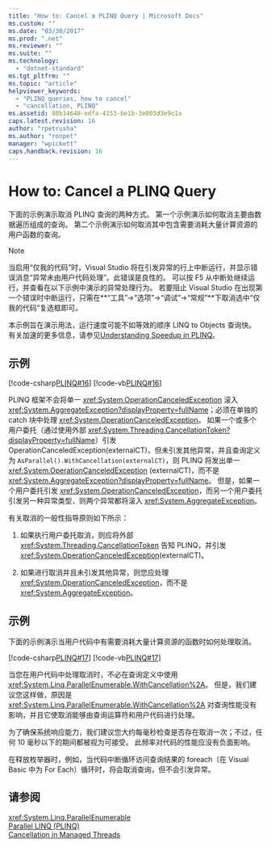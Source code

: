 ```yaml
---
title: "How to: Cancel a PLINQ Query | Microsoft Docs"
ms.custom: ""
ms.date: "03/30/2017"
ms.prod: ".net"
ms.reviewer: ""
ms.suite: ""
ms.technology: 
  - "dotnet-standard"
ms.tgt_pltfrm: ""
ms.topic: "article"
helpviewer_keywords: 
  - "PLINQ queries, how to cancel"
  - "cancellation, PLINQ"
ms.assetid: 80b14640-edfa-4153-be1b-3e003d3e9c1a
caps.latest.revision: 16
author: "rpetrusha"
ms.author: "ronpet"
manager: "wpickett"
caps.handback.revision: 16
---
```

# How to: Cancel a PLINQ Query
下面的示例演示取消 PLINQ 查询的两种方式。  第一个示例演示如何取消主要由数据遍历组成的查询。  第二个示例演示如何取消其中包含需要消耗大量计算资源的用户函数的查询。  
  
> [!NOTE]
>  当启用“仅我的代码”时，Visual Studio 将在引发异常的行上中断运行，并显示错误消息“异常未由用户代码处理”。此错误是良性的。  可以按 F5 从中断处继续运行，并查看在以下示例中演示的异常处理行为。  若要阻止 Visual Studio 在出现第一个错误时中断运行，只需在**“工具”\-\>“选项”\-\>“调试”\-\>“常规”**下取消选中“仅我的代码”复选框即可。  
>   
>  本示例旨在演示用法，运行速度可能不如等效的顺序 LINQ to Objects 查询快。  有关加速的更多信息，请参见[Understanding Speedup in PLINQ](../../../docs/standard/parallel-programming/understanding-speedup-in-plinq.md)。  
  
## 示例  
 [!code-csharp[PLINQ#16](../../../samples/snippets/csharp/VS_Snippets_Misc/plinq/cs/plinqsamples.cs#16)]
 [!code-vb[PLINQ#16](../../../samples/snippets/visualbasic/VS_Snippets_Misc/plinq/vb/plinqsnippets1.vb#16)]  
  
 PLINQ 框架不会将单一 <xref:System.OperationCanceledException> 滚入 <xref:System.AggregateException?displayProperty=fullName>；必须在单独的 catch 块中处理 <xref:System.OperationCanceledException>。  如果一个或多个用户委托（通过使用外部 <xref:System.Threading.CancellationToken?displayProperty=fullName>）引发 OperationCanceledException\(externalCT\)，但未引发其他异常，并且查询定义为 `AsParallel().WithCancellation(externalCT)`，则 PLINQ 将发出单一 <xref:System.OperationCanceledException> \(externalCT\)，而不是 <xref:System.AggregateException?displayProperty=fullName>。  但是，如果一个用户委托引发 <xref:System.OperationCanceledException>，而另一个用户委托引发另一种异常类型，则两个异常都将滚入 <xref:System.AggregateException>。  
  
 有关取消的一般性指导原则如下所示：  
  
1.  如果执行用户委托取消，则应将外部 <xref:System.Threading.CancellationToken> 告知 PLINQ，并引发 <xref:System.OperationCanceledException>\(externalCT\)。  
  
2.  如果进行取消并且未引发其他异常，则您应处理 <xref:System.OperationCanceledException>，而不是 <xref:System.AggregateException>。  
  
## 示例  
 下面的示例演示当用户代码中有需要消耗大量计算资源的函数时如何处理取消。  
  
 [!code-csharp[PLINQ#17](../../../samples/snippets/csharp/VS_Snippets_Misc/plinq/cs/plinqsamples.cs#17)]
 [!code-vb[PLINQ#17](../../../samples/snippets/visualbasic/VS_Snippets_Misc/plinq/vb/plinqsnippets1.vb#17)]  
  
 当您在用户代码中处理取消时，不必在查询定义中使用 <xref:System.Linq.ParallelEnumerable.WithCancellation%2A>。  但是，我们建议您这样做，原因是 <xref:System.Linq.ParallelEnumerable.WithCancellation%2A> 对查询性能没有影响，并且它使取消能够由查询运算符和用户代码进行处理。  
  
 为了确保系统响应能力，我们建议您大约每毫秒检查是否存在取消一次；不过，任何 10 毫秒以下的期间都被视为可接受。  此频率对代码的性能应没有负面影响。  
  
 在释放枚举器时，例如，当代码中断循环访问查询结果的 foreach（在 Visual Basic 中为 For Each）循环时，将会取消查询，但不会引发异常。  
  
## 请参阅  
 <xref:System.Linq.ParallelEnumerable>   
 [Parallel LINQ \(PLINQ\)](../../../docs/standard/parallel-programming/parallel-linq-plinq.md)   
 [Cancellation in Managed Threads](../../../docs/standard/threading/cancellation-in-managed-threads.md)